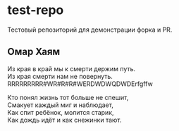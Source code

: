 # test-repo

Тестовый репозиторий для демонстрации форка и PR.

## Омар Хаям

Из края в край мы к смерти держим путь.<br>
Из края смерти нам не повернуть.<br>
RRRRRRRRR#WR#R#R#WERDWDWQDWDErfgffw

Кто понял жизнь тот больше не спешит, <br>
Смакует каждый миг и наблюдает, <br>
Как спит ребёнок, молится старик, <br>
Как дождь идёт и как снежинки тают.



